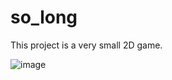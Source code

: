 # so_long

This project is a very small 2D game.

![image](https://github.com/happyknighttk/so_long/assets/111133716/6fd3603d-6b47-479d-b504-daafa53e8eaf)
